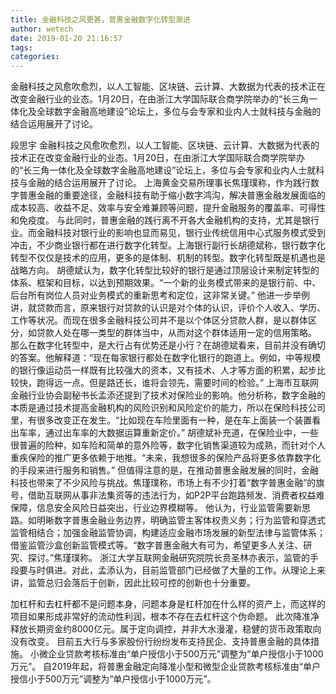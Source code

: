 ```yaml
---
title: 金融科技之风更甚，普惠金融数字化转型渐进
author: wetech
date: 2019-01-20 21:16:57
tags: 
categories: 
---
```

金融科技之风愈吹愈烈，以人工智能、区块链、云计算、大数据为代表的技术正在改变金融行业的业态。1月20日，在由浙江大学国际联合商学院举办的“长三角一体化及全球数字金融高地建设”论坛上，多位与会专家和业内人士就科技与金融的结合运用展开了讨论。
<!-- more -->
段思宇
金融科技之风愈吹愈烈，以人工智能、区块链、云计算、大数据为代表的技术正在改变金融行业的业态。1月20日，在由浙江大学国际联合商学院举办的“长三角一体化及全球数字金融高地建设”论坛上，多位与会专家和业内人士就科技与金融的结合运用展开了讨论。
上海黄金交易所理事长焦瑾璞称，作为践行数字普惠金融的重要途径，金融科技有助于缩小数字鸿沟，解决普惠金融发展面临的成本较高、收益不足、效率与安全难兼顾等问题，提升金融服务的覆盖率、可得性和免疫度。
与此同时，普惠金融的践行离不开各大金融机构的支持，尤其是银行业。而金融科技对银行业的影响也显而易见，银行业传统信用中心式服务模式受到冲击，不少商业银行都在进行数字化转型。上海银行副行长胡德斌称，银行数字化转型不仅仅是技术的应用，更多的是体制、机制的转型。数字化转型既是机遇也是战略方向。
胡德斌认为，数字化转型比较好的银行是通过顶层设计来制定转型的体系、框架和目标，以达到预期效果。“一个新的业务模式带来的是银行前、中、后台所有岗位人员对业务模式的重新思考和定位，这非常关键。”
他进一步举例讲，就贷款而言，原来银行对贷款的认识是对个体的认识，评价个人收入、学历、工作等状况。而现在很多金融科技公司并不是以个体区分贷款人群，是以群体区分，如贷款人处在哪一类型的群体当中，从而对这个群体适用一定的信用策略。
那么在数字化转型中，是大行占有优势还是小行？在胡德斌看来，目前并没有确切的答案。他解释道：“现在每家银行都处在数字化银行的跑道上。例如，中等规模的银行像运动员一样既有比较强大的资本，又有技术、人才等方面的积累，起步比较快，跑得远一点。但是路还长，谁将会领先，需要时间的检验。”
上海市互联网金融行业协会副秘书长孟添还提到了技术对保险业的影响。他分析称，数字金融的本质是通过技术提高金融机构的风险识别和风险定价的能力，所以在保险科技公司里，有很多改变正在发生。“比如现在车险里面有一种，是在车上面装一个装置看出车率，通过出车率的大数据运算重新定价。”
胡德斌补充道，在保险业中，一些很普遍的险种，如车险和简单的意外险等，数字化销售渠道较为成熟，而针对个人重疾保险的推广更多依赖于地推。“未来，我想很多的保险产品将更多依靠数字化的手段来进行服务和销售。”
但值得注意的是，在推动普惠金融发展的同时，金融科技也带来了不少风险与挑战。焦瑾璞称，市场上有不少打着“数字普惠金融”的旗号，借助互联网从事非法集资等的违法行为，如P2P平台跑路频发、消费者权益难保障，信息安全风险日益突出，行业边界模糊等。
他认为，行业监管需要新思路。如明晰数字普惠金融业务边界，明确监管主客体权责义务；行为监管和穿透式监管相结合；加强金融监管协调，构建适应金融市场发展的新型法律与监管体系；借鉴监管沙盒创新监管模式等。“数字普惠金融大有可为，希望更多人关注、研究、探讨。”焦瑾璞称。
浙江大学互联网金融研究院院长贲圣林亦表示，监管的手段要与时俱进。对此，孟添认为，目前监管部门已经做了大量的工作。从理论上来讲，监管总归会落后于创新，因此比较可控的创新也十分重要。
 
 
加杠杆和去杠杆都不是问题本身，问题本身是杠杆加在什么样的资产上，而这样的项目如果形成非常好的流动性利润，根本不存在去杠杆这个伪命题。
此次降准净释放长期资金约8000亿元。属于定向调控，并非大水漫灌，稳健的货币政策取向没有改变。
目前五大行与多家股份行纷纷发布支持民企、支持普惠金融的具体措施。
小微企业贷款考核标准由“单户授信小于500万元”调整为“单户授信小于1000万元”。
自2019年起，将普惠金融定向降准小型和微型企业贷款考核标准由“单户授信小于500万元”调整为“单户授信小于1000万元”。
